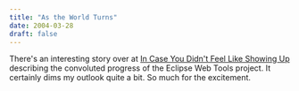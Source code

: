 ```yaml
---
title: "As the World Turns"
date: 2004-03-28
draft: false
---
```

There's an interesting story over at [In Case You Didn't Feel Like Showing Up](https://web.archive.org/web/20040530171637/http://jroller.com/page/mschinc/20040326#the_eclipse_web_tools_soap "In Case You Didn't Feel Like Showing Up") describing the convoluted progress of the Eclipse Web Tools project. It certainly dims my outlook quite a bit. So much for the excitement.
